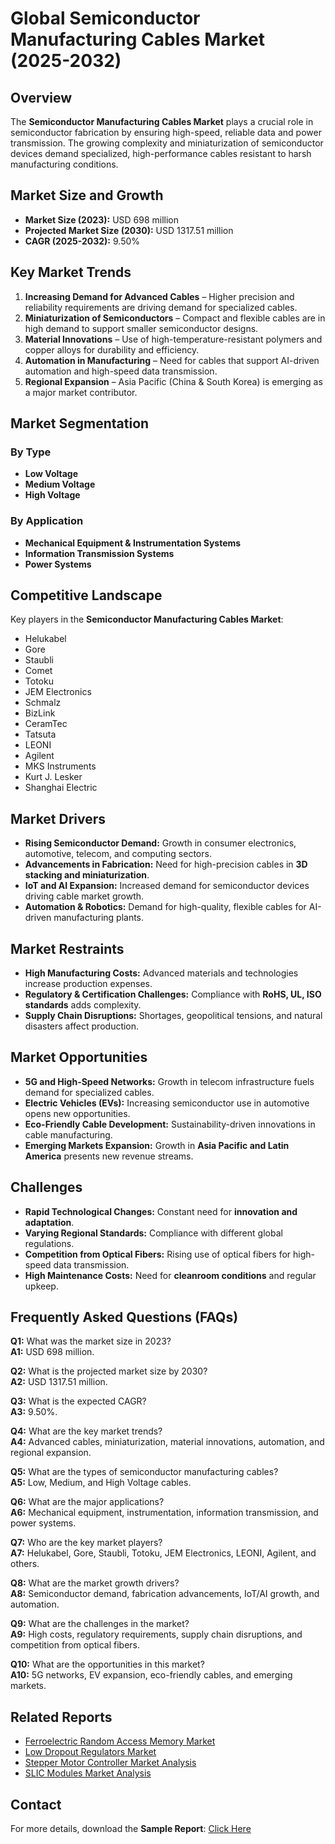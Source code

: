 # Global Semiconductor Manufacturing Cables Market (2025-2032)

## Overview
The **Semiconductor Manufacturing Cables Market** plays a crucial role in semiconductor fabrication by ensuring high-speed, reliable data and power transmission. The growing complexity and miniaturization of semiconductor devices demand specialized, high-performance cables resistant to harsh manufacturing conditions.

## Market Size and Growth
- **Market Size (2023):** USD 698 million  
- **Projected Market Size (2030):** USD 1317.51 million  
- **CAGR (2025-2032):** 9.50%

## Key Market Trends
1. **Increasing Demand for Advanced Cables** – Higher precision and reliability requirements are driving demand for specialized cables.
2. **Miniaturization of Semiconductors** – Compact and flexible cables are in high demand to support smaller semiconductor designs.
3. **Material Innovations** – Use of high-temperature-resistant polymers and copper alloys for durability and efficiency.
4. **Automation in Manufacturing** – Need for cables that support AI-driven automation and high-speed data transmission.
5. **Regional Expansion** – Asia Pacific (China & South Korea) is emerging as a major market contributor.

## Market Segmentation
### By Type
- **Low Voltage**  
- **Medium Voltage**  
- **High Voltage**  

### By Application
- **Mechanical Equipment & Instrumentation Systems**
- **Information Transmission Systems**
- **Power Systems**

## Competitive Landscape
Key players in the **Semiconductor Manufacturing Cables Market**:
- Helukabel
- Gore
- Staubli
- Comet
- Totoku
- JEM Electronics
- Schmalz
- BizLink
- CeramTec
- Tatsuta
- LEONI
- Agilent
- MKS Instruments
- Kurt J. Lesker
- Shanghai Electric

## Market Drivers
- **Rising Semiconductor Demand:** Growth in consumer electronics, automotive, telecom, and computing sectors.
- **Advancements in Fabrication:** Need for high-precision cables in **3D stacking and miniaturization**.
- **IoT and AI Expansion:** Increased demand for semiconductor devices driving cable market growth.
- **Automation & Robotics:** Demand for high-quality, flexible cables for AI-driven manufacturing plants.

## Market Restraints
- **High Manufacturing Costs:** Advanced materials and technologies increase production expenses.
- **Regulatory & Certification Challenges:** Compliance with **RoHS, UL, ISO standards** adds complexity.
- **Supply Chain Disruptions:** Shortages, geopolitical tensions, and natural disasters affect production.

## Market Opportunities
- **5G and High-Speed Networks:** Growth in telecom infrastructure fuels demand for specialized cables.
- **Electric Vehicles (EVs):** Increasing semiconductor use in automotive opens new opportunities.
- **Eco-Friendly Cable Development:** Sustainability-driven innovations in cable manufacturing.
- **Emerging Markets Expansion:** Growth in **Asia Pacific and Latin America** presents new revenue streams.

## Challenges
- **Rapid Technological Changes:** Constant need for **innovation and adaptation**.
- **Varying Regional Standards:** Compliance with different global regulations.
- **Competition from Optical Fibers:** Rising use of optical fibers for high-speed data transmission.
- **High Maintenance Costs:** Need for **cleanroom conditions** and regular upkeep.

## Frequently Asked Questions (FAQs)
**Q1:** What was the market size in 2023?  
**A1:** USD 698 million.

**Q2:** What is the projected market size by 2030?  
**A2:** USD 1317.51 million.

**Q3:** What is the expected CAGR?  
**A3:** 9.50%.

**Q4:** What are the key market trends?  
**A4:** Advanced cables, miniaturization, material innovations, automation, and regional expansion.

**Q5:** What are the types of semiconductor manufacturing cables?  
**A5:** Low, Medium, and High Voltage cables.

**Q6:** What are the major applications?  
**A6:** Mechanical equipment, instrumentation, information transmission, and power systems.

**Q7:** Who are the key market players?  
**A7:** Helukabel, Gore, Staubli, Totoku, JEM Electronics, LEONI, Agilent, and others.

**Q8:** What are the market growth drivers?  
**A8:** Semiconductor demand, fabrication advancements, IoT/AI growth, and automation.

**Q9:** What are the challenges in the market?  
**A9:** High costs, regulatory requirements, supply chain disruptions, and competition from optical fibers.

**Q10:** What are the opportunities in this market?  
**A10:** 5G networks, EV expansion, eco-friendly cables, and emerging markets.

## Related Reports
- [Ferroelectric Random Access Memory Market](https://semiconductorinsight.com/report/ferroelectric-random-access-memory-market/)
- [Low Dropout Regulators Market](https://semiconductorinsight.com/report/low-dropout-regulators-market/)
- [Stepper Motor Controller Market Analysis](https://sites.google.com/view/semiconductorinsights/research-reports/stepper-motor-controller-market-analysis)
- [SLIC Modules Market Analysis](https://sites.google.com/view/semiconductorinsights/research-reports/slic-modules-market-analysis)

## Contact
For more details, download the **Sample Report**: [Click Here](https://tinyurl.com/2s4hhtsj)
